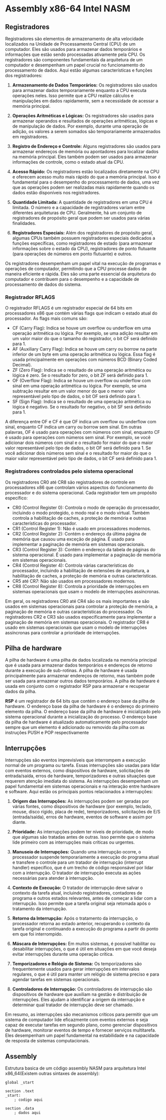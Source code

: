 # Assembly x86-64 Intel NASM

## Registradores

Registradores são elementos de armazenamento de alta velocidade localizados na Unidade de Processamento Central (CPU) de um computador. Eles são usados para armazenar dados temporários e informações que estão sendo processadas ativamente pela CPU. Os registradores são componentes fundamentais da arquitetura de um computador e desempenham um papel crucial no funcionamento do processamento de dados. Aqui estão algumas características e funções dos registradores:

1. **Armazenamento de Dados Temporários:** Os registradores são usados para armazenar dados temporariamente enquanto a CPU executa operações neles. Isso permite que a CPU realize cálculos e manipulações em dados rapidamente, sem a necessidade de acessar a memória principal.

2. **Operações Aritméticas e Lógicas:** Os registradores são usados ​​para armazenar operandos e resultados de operações aritméticas, lógicas e de manipulação de dados. Por exemplo, durante uma operação de adição, os valores a serem somados são temporariamente armazenados em registradores.

3. **Registro de Endereço e Controle:** Alguns registradores são usados para armazenar endereços de memória ou apontadores para localizar dados na memória principal. Eles também podem ser usados para armazenar informações de controle, como o estado atual da CPU.

4. **Acesso Rápido:** Os registradores estão localizados diretamente na CPU e oferecem acesso muito mais rápido do que a memória principal. Isso é fundamental para o desempenho do processamento de dados, uma vez que as operações podem ser realizadas mais rapidamente quando os dados estão disponíveis nos registradores.

5. **Quantidade Limitada:** A quantidade de registradores em uma CPU é limitada. O número e a capacidade de registradores variam entre diferentes arquiteturas de CPU. Geralmente, há um conjunto de registradores de propósito geral que podem ser usados para várias finalidades.

6. **Registradores Especiais:** Além dos registradores de propósito geral, algumas CPUs também possuem registradores especiais dedicados a funções específicas, como registradores de estado (para armazenar informações sobre o estado da CPU), registradores de ponto flutuante (para operações de números em ponto flutuante) e outros.

Os registradores desempenham um papel vital na execução de programas e operações de computador, permitindo que a CPU processe dados de maneira eficiente e rápida. Eles são uma parte essencial da arquitetura do computador e contribuem para o desempenho e a capacidade de processamento de dados do sistema.

### Registrador RFLAGS

O registrador RFLAGS é um registrador especial de 64 bits em processadores x86 que contém várias flags que indicam o estado atual do processador. As flags mais comuns são:

- CF (Carry Flag): Indica se houve um overflow ou underflow em uma operação aritmética ou lógica. Por exemplo, se uma adição resultar em um valor maior do que o tamanho do registrador, o bit CF será definido para 1.
- AF (Auxiliary Carry Flag): Indica se houve um carry ou borrow na parte inferior de um byte em uma operação aritmética ou lógica. Essa flag é usada principalmente em operações com números BCD (Binary Coded Decimal).
- ZF (Zero Flag): Indica se o resultado de uma operação aritmética ou lógica é zero. Se o resultado for zero, o bit ZF será definido para 1.
- OF (Overflow Flag): Indica se houve um overflow ou underflow com sinal em uma operação aritmética ou lógica. Por exemplo, se uma subtração resultar em um valor menor do que o menor valor representável pelo tipo de dados, o bit OF será definido para 1.
- SF (Sign Flag): Indica se o resultado de uma operação aritmética ou lógica é negativo. Se o resultado for negativo, o bit SF será definido para 1.

A diferença entre OF e CF é que OF indica um overflow ou underflow com sinal, enquanto CF indica um carry ou borrow sem sinal. Em outras palavras, OF é usado para operações com números com sinal, enquanto CF é usado para operações com números sem sinal. Por exemplo, se você adicionar dois números com sinal e o resultado for maior do que o maior valor representável pelo tipo de dados, o bit OF será definido para 1. Se você adicionar dois números sem sinal e o resultado for maior do que o maior valor representável pelo tipo de dados, o bit CF será definido para 1.

### Registradores controlados pelo sistema operacional

Os registradores CR0 até CR8 são registradores de controle em processadores x86 que controlam vários aspectos do funcionamento do processador e do sistema operacional. Cada registrador tem um propósito específico:

- CR0 (Control Register 0): Controla o modo de operação do processador, incluindo o modo protegido, o modo real e o modo virtual. Também controla a habilitação de caches, a proteção de memória e outras características do processador.
- CR1 (Control Register 1): Não é usado em processadores modernos.
- CR2 (Control Register 2): Contém o endereço da última página de memória que causou uma exceção de página. É usado para implementar a paginação de memória em sistemas operacionais.
- CR3 (Control Register 3): Contém o endereço da tabela de páginas do sistema operacional. É usado para implementar a paginação de memória em sistemas operacionais.
- CR4 (Control Register 4): Controla várias características do processador, incluindo a habilitação de extensões de arquitetura, a habilitação de caches, a proteção de memória e outras características.
- CR5 até CR7: Não são usados em processadores modernos.
- CR8 (Control Register 8): Controla a prioridade de interrupções em sistemas operacionais que usam o modelo de interrupções assíncronas.

Em geral, os registradores CR0 até CR4 são os mais importantes e são usados em sistemas operacionais para controlar a proteção de memória, a paginação de memória e outras características do processador. Os registradores CR2 e CR3 são usados especificamente para implementar a paginação de memória em sistemas operacionais. O registrador CR8 é usado em sistemas operacionais que usam o modelo de interrupções assíncronas para controlar a prioridade de interrupções.

## Pilha de hardware

A pilha de hardware é uma pilha de dados localizada na memória principal que é usada para armazenar dados temporários e endereços de retorno durante a execução de sub-rotinas. A pilha de hardware é usada principalmente para armazenar endereços de retorno, mas também pode ser usada para armazenar outros dados temporários. A pilha de hardware é usada em conjunto com o registrador RSP para armazenar e recuperar dados da pilha.

**RSP** é um registrador de 64 bits que contém o endereço base da pilha de hardware. O endereço base da pilha de hardware é o endereço do primeiro elemento da pilha. O endereço base da pilha de hardware é inicializado pelo sistema operacional durante a inicialização do processo. O endereço base da pilha de hardware é atualizado automaticamente pelo processador sempre que um elemento é adicionado ou removido da pilha com as instruções PUSH e POP respectivamente

## Interrupções

Interrupções são eventos imprevisíveis que interrompem a execução normal de um programa ou tarefa. Essas interrupções são usadas para lidar com eventos externos, como dispositivos de hardware, solicitações de entrada/saída, erros de hardware, temporizadores e outras situações que requerem atenção imediata do sistema. As interrupções desempenham um papel fundamental em sistemas operacionais e na interação entre hardware e software. Aqui estão os principais pontos relacionados a interrupções:

1. **Origem das Interrupções:** As interrupções podem ser geradas por várias fontes, como dispositivos de hardware (por exemplo, teclado, mouse, disco rígido, placa de rede), temporizadores, solicitações de E/S (entrada/saída), erros de hardware, eventos de software e assim por diante.

2. **Prioridade:** As interrupções podem ter níveis de prioridade, de modo que algumas são tratadas antes de outras. Isso permite que o sistema lide primeiro com as interrupções mais críticas ou urgentes.

3. **Manuseio de Interrupções:** Quando uma interrupção ocorre, o processador suspende temporariamente a execução do programa atual e transfere o controle para um tratador de interrupção (interrupt handler) específico, que é um trecho de código responsável por lidar com a interrupção. O tratador de interrupção executa as ações necessárias para atender à interrupção.

4. **Contexto de Execução:** O tratador de interrupção deve salvar o contexto da tarefa atual, incluindo registradores, contadores de programa e outros estados relevantes, antes de começar a lidar com a interrupção. Isso permite que a tarefa original seja retomada após o tratamento da interrupção.

5. **Retorno da Interrupção:** Após o tratamento da interrupção, o processador retorna ao estado anterior, recuperando o contexto da tarefa original e continuando a execução do programa a partir do ponto em que foi interrompido.

6. **Máscara de Interrupções:** Em muitos sistemas, é possível habilitar ou desabilitar interrupções, o que é útil em situações em que você deseja evitar interrupções durante uma operação crítica.

7. **Temporizadores e Relógio de Sistema:** Os temporizadores são frequentemente usados para gerar interrupções em intervalos regulares, o que é útil para manter um relógio de sistema preciso e para agendar tarefas em sistemas operacionais.

8. **Controladores de Interrupção:** Os controladores de interrupção são dispositivos de hardware que auxiliam na gestão e distribuição de interrupções. Eles ajudam a identificar a origem da interrupção e determinar qual tratador de interrupção deve ser chamado.

Em resumo, as interrupções são mecanismos críticos para permitir que um sistema de computador lide eficazmente com eventos externos e seja capaz de executar tarefas em segundo plano, como gerenciar dispositivos de hardware, monitorar eventos de tempo e fornecer serviços multitarefa. Eles desempenham um papel fundamental na estabilidade e na capacidade de resposta de sistemas computacionais.

## Assembly

Estrutura basica de um código assembly NASM para arquitetura Intel x86_64(Existem outras sintaxes de assembly):

```assembly
global _start

section .text
_start:
    ; codigo aqui

section .data
    ; dados aqui
```
